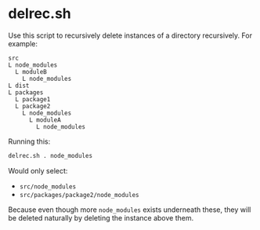 # delrec.sh

Use this script to recursively delete instances of a directory recursively. For example:

```
src
L node_modules
  L moduleB
    L node_modules
L dist
L packages
  L package1
  L package2
    L node_modules
	  L moduleA
	    L node_modules
```

Running this:

```sh
delrec.sh . node_modules
```

Would only select:

- `src/node_modules`
- `src/packages/package2/node_modules`

Because even though more `node_modules` exists underneath these, they will be deleted naturally by deleting the instance above them.
